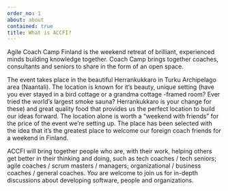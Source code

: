 ```yaml
---
order_no: 1
about: about
contained: true
title: What is ACCFI?
---
```


Agile Coach Camp Finland is the weekend retreat of brilliant, experienced minds building knowledge together. Coach Camp brings together coaches, consultants and seniors to share in the form of an open space.

The event takes place in the beautiful Herrankukkaro in Turku Archipelago area (Naantali). The location is known for it’s beauty, unique setting (have you ever stayed in a bird cottage or a grandma cottage -framed room? Ever tried the world’s largest smoke sauna? Herrankukkaro is your change for these) and great quality food that provides us the perfect location to build our ideas forward. The location alone is worth a “weekend with friends” for the price of the event we’re setting up. The place has been selected with the idea that it’s the greatest place to welcome our foreign coach friends for a weekend in Finland.

ACCFI will bring together people who are, with their work, helping others get better in their thinking and doing, such as tech coaches / tech seniors; agile coaches / scrum masters / managers; organizational / business coaches / general coaches. *You* are welcome to join us for in-depth discussions about developing software, people and organizations.